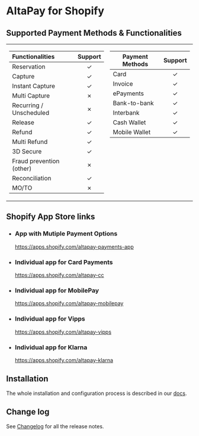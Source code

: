 # AltaPay for Shopify
## Supported Payment Methods & Functionalities
<table>
<tr><td>

| Functionalities	        | Support       |
| :------------------------ | :-----------: |
| Reservation               | &check;       |
| Capture                   | &check;       |
| Instant Capture           | &check;       |
| Multi Capture             | &cross;       |
| Recurring / Unscheduled   | &cross;       |
| Release                   | &check;       |
| Refund                    | &check;       |
| Multi Refund              | &check;       |
| 3D Secure                 | &check;       |
| Fraud prevention (other)  | &cross;       |
| Reconciliation            | &check;       |
| MO/TO                     | &cross;       |

</td><td valign="top">
 
| Payment Methods	  | Support       |
| ------------------- | :-----------: |
| Card                | &check;       |
| Invoice             | &check;       |
| ePayments           | &check;       |
| Bank-to-bank        | &check;       |
| Interbank           | &check;       |
| Cash Wallet         | &check;       |
| Mobile Wallet       | &check;       |

</td></tr> </table>

## Shopify App Store links

* ### App with Mutiple Payment Options
    https://apps.shopify.com/altapay-payments-app

* ### Individual app for Card Payments
    https://apps.shopify.com/altapay-cc

* ### Individual app for MobilePay
    https://apps.shopify.com/altapay-mobilepay

* ### Individual app for Vipps
    https://apps.shopify.com/altapay-vipps

* ### Individual app for Klarna
    https://apps.shopify.com/altapay-klarna

## Installation

The whole installation and configuration process is described in our [docs](https://github.com/AltaPay/plugin-shopify/wiki).

## Change log

See [Changelog](CHANGELOG.md) for all the release notes.


